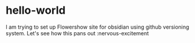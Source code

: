 # hello-world
I am trying to set up Flowershow site for obsidian using github versioning system. Let's see how this pans out :nervous-excitement
